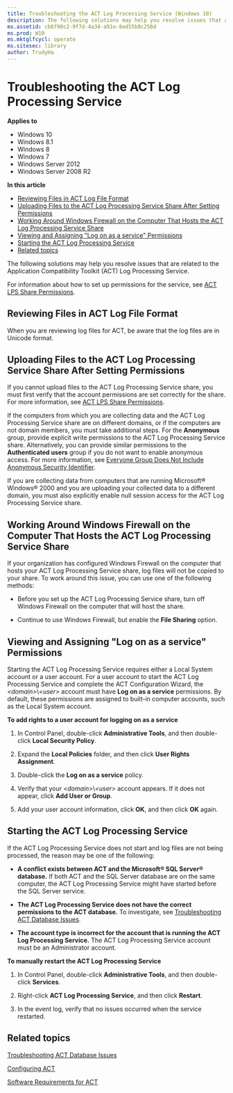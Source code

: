 ```yaml
---
title: Troubleshooting the ACT Log Processing Service (Windows 10)
description: The following solutions may help you resolve issues that are related to the Application Compatibility Toolkit (ACT) Log Processing Service.
ms.assetid: cb6f90c2-9f7d-4a34-a91e-8ed55b8c256d
ms.prod: W10
ms.mktglfcycl: operate
ms.sitesec: library
author: TrudyHa
---
```


# Troubleshooting the ACT Log Processing Service


**Applies to**

-   Windows 10
-   Windows 8.1
-   Windows 8
-   Windows 7
-   Windows Server 2012
-   Windows Server 2008 R2

**In this article**

-   [Reviewing Files in ACT Log File Format](#reviewing_files_in_act_log_file_format)
-   [Uploading Files to the ACT Log Processing Service Share After Setting Permissions](#uploading_files_to_the_act_log_processing_service_share_after_setting_permissions)
-   [Working Around Windows Firewall on the Computer That Hosts the ACT Log Processing Service Share](#working_around_windows_firewall_on_the_computer_that_hosts_the_act_log_processing_service_share)
-   [Viewing and Assigning "Log on as a service" Permissions](#viewing_and_assigning__log_on_as_a_service__permissions)
-   [Starting the ACT Log Processing Service](#starting_the_act_log_processing_service)
-   [Related topics](#related_topics)

The following solutions may help you resolve issues that are related to the Application Compatibility Toolkit (ACT) Log Processing Service.

For information about how to set up permissions for the service, see [ACT LPS Share Permissions](act-lps-share-permissions.md).

## Reviewing Files in ACT Log File Format


When you are reviewing log files for ACT, be aware that the log files are in Unicode format.

## Uploading Files to the ACT Log Processing Service Share After Setting Permissions


If you cannot upload files to the ACT Log Processing Service share, you must first verify that the account permissions are set correctly for the share. For more information, see [ACT LPS Share Permissions](act-lps-share-permissions.md).

If the computers from which you are collecting data and the ACT Log Processing Service share are on different domains, or if the computers are not domain members, you must take additional steps. For the **Anonymous** group, provide explicit write permissions to the ACT Log Processing Service share. Alternatively, you can provide similar permissions to the **Authenticated users** group if you do not want to enable anonymous access. For more information, see [Everyone Group Does Not Include Anonymous Security Identifier](http://go.microsoft.com/fwlink/p/?LinkId=79830).

If you are collecting data from computers that are running Microsoft® Windows® 2000 and you are uploading your collected data to a different domain, you must also explicitly enable null session access for the ACT Log Processing Service share.

## Working Around Windows Firewall on the Computer That Hosts the ACT Log Processing Service Share


If your organization has configured Windows Firewall on the computer that hosts your ACT Log Processing Service share, log files will not be copied to your share. To work around this issue, you can use one of the following methods:

-   Before you set up the ACT Log Processing Service share, turn off Windows Firewall on the computer that will host the share.

-   Continue to use Windows Firewall, but enable the **File Sharing** option.

## Viewing and Assigning "Log on as a service" Permissions


Starting the ACT Log Processing Service requires either a Local System account or a user account. For a user account to start the ACT Log Processing Service and complete the ACT Configuration Wizard, the *&lt;domain&gt;*\\*&lt;user&gt;* account must have **Log on as a service** permissions. By default, these permissions are assigned to built-in computer accounts, such as the Local System account.

**To add rights to a user account for logging on as a service**

1.  In Control Panel, double-click **Administrative Tools**, and then double-click **Local Security Policy**.

2.  Expand the **Local Policies** folder, and then click **User Rights Assignment**.

3.  Double-click the **Log on as a service** policy.

4.  Verify that your *&lt;domain&gt;*\\*&lt;user&gt;* account appears. If it does not appear, click **Add User or Group**.

5.  Add your user account information, click **OK**, and then click **OK** again.

## Starting the ACT Log Processing Service


If the ACT Log Processing Service does not start and log files are not being processed, the reason may be one of the following:

-   **A conflict exists between ACT and the Microsoft® SQL Server® database.** If both ACT and the SQL Server database are on the same computer, the ACT Log Processing Service might have started before the SQL Server service.

-   **The ACT Log Processing Service does not have the correct permissions to the ACT database.** To investigate, see [Troubleshooting ACT Database Issues](troubleshooting-act-database-issues.md).

-   **The account type is incorrect for the account that is running the ACT Log Processing Service.** The ACT Log Processing Service account must be an Administrator account.

**To manually restart the ACT Log Processing Service**

1.  In Control Panel, double-click **Administrative Tools**, and then double-click **Services**.

2.  Right-click **ACT Log Processing Service**, and then click **Restart**.

3.  In the event log, verify that no issues occurred when the service restarted.

## Related topics


[Troubleshooting ACT Database Issues](troubleshooting-act-database-issues.md)

[Configuring ACT](configuring-act.md)

[Software Requirements for ACT](software-requirements-for-act.md)

 

 





